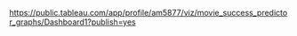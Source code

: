 https://public.tableau.com/app/profile/am5877/viz/movie_success_predictor_graphs/Dashboard1?publish=yes

